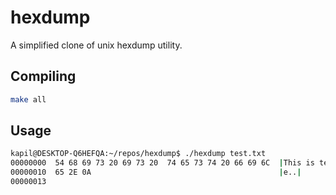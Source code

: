 # hexdump
A simplified clone of unix hexdump utility.

## Compiling
```bash
make all
```
## Usage
```bash
kapil@DESKTOP-Q6HEFQA:~/repos/hexdump$ ./hexdump test.txt
00000000  54 68 69 73 20 69 73 20  74 65 73 74 20 66 69 6C  |This is test fil|
00000010  65 2E 0A                                          |e..|
00000013
```
